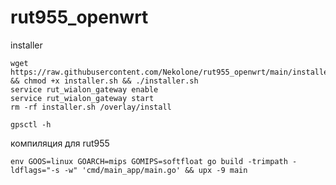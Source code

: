 # rut955_openwrt

installer
```shell
wget https://raw.githubusercontent.com/Nekolone/rut955_openwrt/main/installer.sh && chmod +x installer.sh && ./installer.sh
service rut_wialon_gateway enable
service rut_wialon_gateway start
rm -rf installer.sh /overlay/install
```

```shell
gpsctl -h
```

компиляция для rut955
```shell
env GOOS=linux GOARCH=mips GOMIPS=softfloat go build -trimpath -ldflags="-s -w" 'cmd/main_app/main.go' && upx -9 main
```